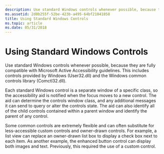 ```yaml
---
description: Use standard Windows controls whenever possible, because they are fully compatible with Microsoft Active Accessibility guidelines. This includes controls provided by Windows (User32.dll) and the Windows common controls library (Comctl32.dll).
ms.assetid: 2d0b255f-52be-423b-a495-64bf21041858
title: Using Standard Windows Controls
ms.topic: article
ms.date: 05/31/2018
---
```


# Using Standard Windows Controls

Use standard Windows controls whenever possible, because they are fully compatible with Microsoft Active Accessibility guidelines. This includes controls provided by Windows (User32.dll) and the Windows common controls library (Comctl32.dll).

Each standard Windows control is a separate window of a specific class, so the accessibility aid is notified when the focus moves to a new control. The aid can determine the controls window class, and any additional messages it can send to query or alter the controls state. The aid can also identify all of the child controls contained within a parent window and identify the parent of any control.

Some common controls are extremely flexible and can often substitute for less-accessible custom controls and owner-drawn controls. For example, a list view can replace an owner-drawn list box to display a check box next to each item. As another example, the enhanced button control can display both images and text. Previously, this required the use of a custom control.

 

 



